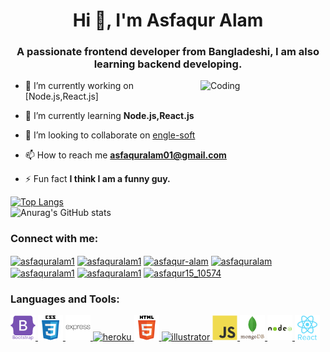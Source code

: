 <h1 align="center">Hi 👋, I'm Asfaqur Alam</h1>

<h3 align="center">A passionate frontend developer from Bangladeshi, I am also learning backend developing.</h3>
<img align="right" alt="Coding" width="200" src="https://camo.githubusercontent.com/9afefcbff89a66b497e623146404d0e0d51fd46d9cd4039f8580a339a2ad9cbc/68747470733a2f2f6d69726f2e6d656469756d2e636f6d2f6d61782f323830302f312a4255376630324c655165454c7a747178613865436d772e676966">


- 🔭 I’m currently working on [Node.js,React.js]

- 🌱 I’m currently learning **Node.js,React.js**

- 👯 I’m looking to collaborate on [engle-soft](https://github.com/asfaquralam1/engle-soft)

- 📫 How to reach me **asfaquralam01@gmail.com**

- ⚡ Fun fact **I think I am a funny guy.**


[![Top Langs](https://github-readme-stats.vercel.app/api/top-langs/?username=asfaquralam1&layout=compact)](https://github.com/anuraghazra/github-readme-stats)  
![Anurag's GitHub stats](https://github-readme-stats.vercel.app/api?username=asfaquralam1&show_icons=true&theme=radical)

<h3 align="left">Connect with me:</h3>
<p align="left">
<a href="https://twitter.com/asfaquralam1" target="blank"><img align="center" src="https://raw.githubusercontent.com/rahuldkjain/github-profile-readme-generator/master/src/images/icons/Social/twitter.svg" alt="asfaquralam1" height="30" width="40" /></a>
<a href="https://linkedin.com/in/asfaquralam1" target="blank"><img align="center" src="https://raw.githubusercontent.com/rahuldkjain/github-profile-readme-generator/master/src/images/icons/Social/linked-in-alt.svg" alt="asfaquralam1" height="30" width="40" /></a>
<a href="https://stackoverflow.com/users/asfaqur-alam" target="blank"><img align="center" src="https://raw.githubusercontent.com/rahuldkjain/github-profile-readme-generator/master/src/images/icons/Social/stack-overflow.svg" alt="asfaqur-alam" height="30" width="40" /></a>
<a href="https://kaggle.com/asfaquralam" target="blank"><img align="center" src="https://raw.githubusercontent.com/rahuldkjain/github-profile-readme-generator/master/src/images/icons/Social/kaggle.svg" alt="asfaquralam" height="30" width="40" /></a>
<a href="https://fb.com/asfaquralam1" target="blank"><img align="center" src="https://raw.githubusercontent.com/rahuldkjain/github-profile-readme-generator/master/src/images/icons/Social/facebook.svg" alt="asfaquralam1" height="30" width="40" /></a>
<a href="https://instagram.com/asfaquralam1" target="blank"><img align="center" src="https://raw.githubusercontent.com/rahuldkjain/github-profile-readme-generator/master/src/images/icons/Social/instagram.svg" alt="asfaquralam1" height="30" width="40" /></a>
<a href="https://www.hackerearth.com/asfaqur15_10574" target="blank"><img align="center" src="https://raw.githubusercontent.com/rahuldkjain/github-profile-readme-generator/master/src/images/icons/Social/hackerearth.svg" alt="asfaqur15_10574" height="30" width="40" /></a>
</p>

<h3 align="left">Languages and Tools:</h3>
<p align="left"> <a href="https://getbootstrap.com" target="_blank" rel="noreferrer"> <img src="https://raw.githubusercontent.com/devicons/devicon/master/icons/bootstrap/bootstrap-plain-wordmark.svg" alt="bootstrap" width="40" height="40"/> </a> <a href="https://www.w3schools.com/css/" target="_blank" rel="noreferrer"> <img src="https://raw.githubusercontent.com/devicons/devicon/master/icons/css3/css3-original-wordmark.svg" alt="css3" width="40" height="40"/> </a> <a href="https://expressjs.com" target="_blank" rel="noreferrer"> <img src="https://raw.githubusercontent.com/devicons/devicon/master/icons/express/express-original-wordmark.svg" alt="express" width="40" height="40"/> </a> <a href="https://heroku.com" target="_blank" rel="noreferrer"> <img src="https://www.vectorlogo.zone/logos/heroku/heroku-icon.svg" alt="heroku" width="40" height="40"/> </a> <a href="https://www.w3.org/html/" target="_blank" rel="noreferrer"> <img src="https://raw.githubusercontent.com/devicons/devicon/master/icons/html5/html5-original-wordmark.svg" alt="html5" width="40" height="40"/> </a> <a href="https://www.adobe.com/in/products/illustrator.html" target="_blank" rel="noreferrer"> <img src="https://www.vectorlogo.zone/logos/adobe_illustrator/adobe_illustrator-icon.svg" alt="illustrator" width="40" height="40"/> </a> <a href="https://developer.mozilla.org/en-US/docs/Web/JavaScript" target="_blank" rel="noreferrer"> <img src="https://raw.githubusercontent.com/devicons/devicon/master/icons/javascript/javascript-original.svg" alt="javascript" width="40" height="40"/> </a> <a href="https://www.mongodb.com/" target="_blank" rel="noreferrer"> <img src="https://raw.githubusercontent.com/devicons/devicon/master/icons/mongodb/mongodb-original-wordmark.svg" alt="mongodb" width="40" height="40"/> </a> <a href="https://nodejs.org" target="_blank" rel="noreferrer"> <img src="https://raw.githubusercontent.com/devicons/devicon/master/icons/nodejs/nodejs-original-wordmark.svg" alt="nodejs" width="40" height="40"/> </a> <a href="https://reactjs.org/" target="_blank" rel="noreferrer"> <img src="https://raw.githubusercontent.com/devicons/devicon/master/icons/react/react-original-wordmark.svg" alt="react" width="40" height="40"/> </a> </p>

